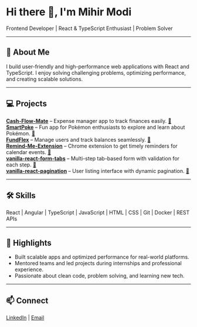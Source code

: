 # Hi there 👋, I'm Mihir Modi  
Frontend Developer | React & TypeScript Enthusiast | Problem Solver  

---

## 🚀 About Me
I build user-friendly and high-performance web applications with React and TypeScript. I enjoy solving challenging problems, optimizing performance, and creating scalable solutions.  

---

## 💻 Projects

**[Cash-Flow-Mate](https://github.com/MihirModi14/Cash-Flow-Mate)** – Expense manager app to track finances easily. [🔗](your-link-here)  
**[SmartPoke](https://github.com/MihirModi14/SmartPoke)** – Fun app for Pokémon enthusiasts to explore and learn about Pokémon. [🔗](your-link-here)  
**[FundFlex](https://github.com/MihirModi14/FundFlex)** – Manage users and track balances seamlessly. [🔗](your-link-here)  
**[Remind-Me-Extension](https://github.com/MihirModi14/Remind-Me-Extension)** – Chrome extension to get timely reminders for calendar events. [🔗](your-link-here)  
**[vanilla-react-form-tabs](https://github.com/MihirModi14/vanilla-react-form-tabs)** – Multi-step tab-based form with validation for each step. [🔗](your-link-here)  
**[vanilla-react-pagination](https://github.com/MihirModi14/vanilla-react-pagination)** – User listing interface with dynamic pagination. [🔗](your-link-here)  

---

## 🛠 Skills
React | Angular | TypeScript | JavaScript | HTML | CSS | Git | Docker | REST APIs  

---

## 🌟 Highlights
- Built scalable apps and optimized performance for real-world platforms.  
- Mentored teams and led projects during internships and professional experience.  
- Passionate about clean code, problem solving, and learning new tech.  

---

## 📫 Connect
[LinkedIn](https://www.linkedin.com/in/mihirmodi14/) | [Email](mailto:modimihir960@gmail.com)
